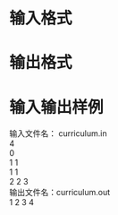 

# 输入格式



# 输出格式



# 输入输出样例


<div>
输入文件名： curriculum.in
</div>
<div>
4 <br/>
0 <br/>
1 1 <br/>
1 1 <br/>
2 2 3
</div>
<div>
输出文件名：<span>curriculum.out</span>
</div>
<div>
1 2 3 4
</div>
